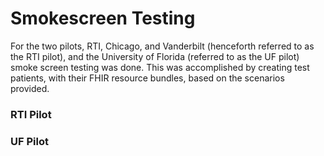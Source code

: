 # Smokescreen Testing
For the two pilots, RTI, Chicago, and Vanderbilt (henceforth referred to as the RTI pilot), and the University of Florida (referred to as the UF pilot) smoke screen testing was done. This was accomplished by creating test patients, with their FHIR resource bundles, based on the scenarios provided.

### RTI Pilot


### UF Pilot
